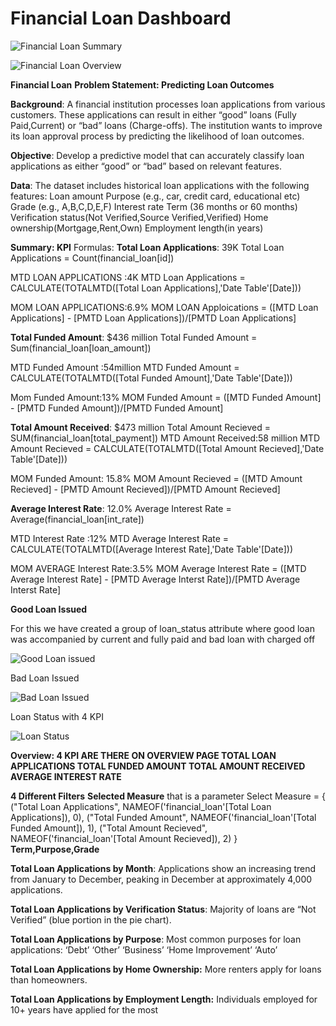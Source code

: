 # Financial Loan Dashboard

![Financial Loan Summary](https://github.com/aarzoo-collab/Financial-Loan-/assets/173943221/91185b3c-8d85-4146-a3d1-22d34305a273)


![Financial Loan Overview](https://github.com/aarzoo-collab/Financial-Loan-/assets/173943221/9dcaec06-39d3-4f52-8350-8eff00f6562c)


**Financial Loan**
**Problem Statement: Predicting Loan Outcomes**

**Background**: A financial institution processes loan applications from various customers. These applications can result in either “good” loans (Fully Paid,Current) or “bad” loans (Charge-offs). The institution wants to improve its loan approval process by predicting the likelihood of loan outcomes.

**Objective**: Develop a predictive model that can accurately classify loan applications as either “good” or “bad” based on relevant features.

**Data**: The dataset includes historical loan applications with the following features:
Loan amount
Purpose (e.g., car, credit card, educational etc)
Grade (e.g., A,B,C,D,E,F)
Interest rate
Term (36 months or 60 months)
Verification status(Not Verified,Source Verified,Verified)
Home ownership(Mortgage,Rent,Own)
Employment length(in years)






**Summary: KPI** 
Formulas:
**Total Loan Applications**: 39K
Total Loan Applications = Count(financial_loan[id])

MTD LOAN APPLICATIONS :4K
MTD Loan Applications = CALCULATE(TOTALMTD([Total Loan Applications],'Date Table'[Date]))

MOM LOAN APPLICATIONS:6.9%
MOM LOAN Apploications = ([MTD Loan Applications] - [PMTD Loan Applications])/[PMTD Loan Applications]

**Total Funded Amount**: $436 million
Total Funded Amount = Sum(financial_loan[loan_amount])

MTD Funded Amount :54million
MTD Funded Amount = CALCULATE(TOTALMTD([Total Funded Amount],'Date Table'[Date]))

Mom Funded Amount:13%
MOM Funded Amount = ([MTD Funded Amount] - [PMTD Funded Amount])/[PMTD Funded Amount]

**Total Amount Received**: $473 million
Total Amount Recieved = SUM(financial_loan[total_payment])
MTD Amount Received:58 million
MTD Amount Recieved = CALCULATE(TOTALMTD([Total Amount Recieved],'Date Table'[Date]))

MOM Funded Amount: 15.8%
MOM Amount Recieved = ([MTD Amount Recieved] - [PMTD Amount Recieved])/[PMTD Amount Recieved]


**Average Interest Rate**: 12.0%
Average Interest Rate = Average(financial_loan[int_rate])

MTD Interest Rate :12%
MTD Average Interest Rate = CALCULATE(TOTALMTD([Average Interest Rate],'Date Table'[Date]))

MOM AVERAGE Interest Rate:3.5%
MOM Average Interest Rate = ([MTD Average Interest Rate] - [PMTD Average Interst Rate])/[PMTD Average Interst Rate]


**Good Loan Issued**

For this we have created a group of loan_status attribute where good loan was accompanied by current and fully paid and bad loan with charged off  


![Good Loan issued](https://github.com/aarzoo-collab/Financial-Loan-/assets/173943221/e528509b-097d-489f-bcc3-1db80dd9b857)


Bad Loan Issued

![Bad Loan Issued](https://github.com/aarzoo-collab/Financial-Loan-/assets/173943221/78eba3a1-1798-4639-a272-c6c18239cf18)




Loan Status with 4 KPI

![Loan Status](https://github.com/aarzoo-collab/Financial-Loan-/assets/173943221/962a097a-e76a-47c1-a866-3bf9e333dc8f)











**Overview: 4 KPI ARE THERE ON OVERVIEW PAGE
TOTAL LOAN APPLICATIONS
TOTAL FUNDED AMOUNT
TOTAL AMOUNT RECEIVED
AVERAGE INTEREST RATE**




**4 Different Filters**
**Selected Measure** that is a parameter 
Select Measure = {
    ("Total Loan Applications", NAMEOF('financial_loan'[Total Loan Applications]), 0),
    ("Total Funded Amount", NAMEOF('financial_loan'[Total Funded Amount]), 1),
    ("Total Amount Recieved", NAMEOF('financial_loan'[Total Amount Recieved]), 2)
} 
**Term,Purpose,Grade**

**Total Loan Applications by Month**:
Applications show an increasing trend from January to December, peaking in December at approximately 4,000 applications.

**Total Loan Applications by Verification Status**:
Majority of loans are “Not Verified” (blue portion in the pie chart).

**Total Loan Applications by Purpose**:
Most common purposes for loan applications:
‘Debt’
‘Other’
‘Business’
‘Home Improvement’
‘Auto’

**Total Loan Applications by Home Ownership:**
More renters apply for loans than homeowners.

**Total Loan Applications by Employment Length:**
Individuals employed for 10+ years have applied for the most




